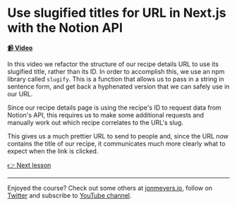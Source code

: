 # Use slugified titles for URL in Next.js with the Notion API

**[📹 Video](https://egghead.io/lessons/egghead-use-slugified-titles-for-url-in-next-js-with-the-notion-api-ac659e22)**

In this video we refactor the structure of our recipe details URL to use its slugified title, rather than its ID. In order to accomplish this, we use an npm library called `slugify`. This is a function that allows us to pass in a string in sentence form, and get back a hyphenated version that we can safely use in our URL.

Since our recipe details page is using the recipe's ID to request data from Notion's API, this requires us to make some additional requests and manually work out which recipe correlates to the URL's slug.

This gives us a much prettier URL to send to people and, since the URL now contains the title of our recipe, it communicates much more clearly what to expect when the link is clicked.

[👉 Next lesson](/05-request-database-data)

---

Enjoyed the course? Check out some others at [jonmeyers.io](https://jonmeyers.io/courses), follow on [Twitter](https://twitter.com/_dijonmusters) and subscribe to [YouTube channel](https://www.youtube.com/channel/UCPitAIwktfCfcMR4kDWebDQ).
